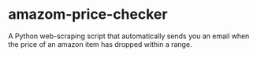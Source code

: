 # amazom-price-checker
A Python web-scraping script that automatically sends you an email when the price of an amazon item has dropped within a range.
